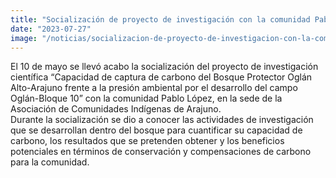 ```yaml
---
title: "Socialización de proyecto de investigación con la comunidad Pablo López"
date: "2023-07-27"
image: "/noticias/socializacion-de-proyecto-de-investigacion-con-la-comunidad-pablo-lopez.jpeg"
---
```


El 10 de mayo se llevó acabo la socialización del proyecto de investigación científica “Capacidad de captura de carbono del Bosque Protector Oglán Alto-Arajuno frente a la presión ambiental por el desarrollo del campo Oglán-Bloque 10” con la comunidad Pablo López, en la sede de la Asociación de Comunidades Indígenas de Arajuno.  
Durante la socialización se dio a conocer las actividades de investigación que se desarrollan dentro del bosque para cuantificar su capacidad de carbono, los resultados que se pretenden obtener y los beneficios potenciales en términos de conservación y compensaciones de carbono para la comunidad.

